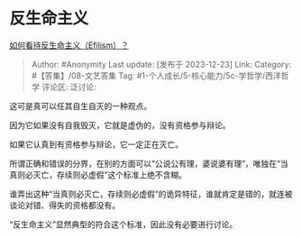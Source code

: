 # 反生命主义
[如何看待反生命主义（Efilism）？](https://www.zhihu.com/question/562919161/answer/3335411506)

> Author: #Anonymity
> Last update: [发布于 2023-12-23]
> Link:
> Category: #【答集】/08-文艺答集 
> Tag: #1-个人成长/5-核心能力/5c-学哲学/西洋哲学 
> 评论区:
> 泛讨论:

这可是真可以任其自生自灭的一种观点。

因为它如果没有自我毁灭，它就是虚伪的，没有资格参与辩论。

如果它认真到有资格参与辩论，它一定正在灭亡。

所谓正确和错误的分界，在别的方面可以“公说公有理，婆说婆有理”，唯独在“当真则必灭亡，存续则必虚假”这个标准上绝不含糊。

谁弄出这种“当真则必灭亡，存续则必虚假”的诡异特征，谁就肯定是错的，就连被谈论对错、得失的资格都没有。

“反生命主义”显然典型的符合这个标准，因此没有必要进行讨论。
